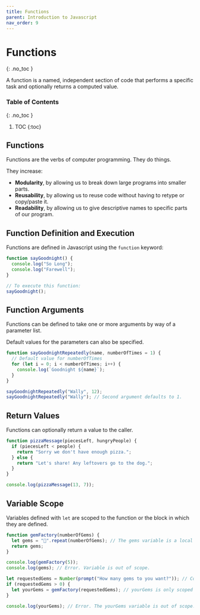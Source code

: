```yaml
---
title: Functions
parent: Introduction to Javascript
nav_order: 9
---
```


<!--prettier-ignore-start-->
# Functions
{: .no_toc }

A function is a named, independent section of code that performs a specific task and optionally returns a computed value.

### Table of Contents
{: .no_toc }

1. TOC
{:toc}

<!--prettier-ignore-end-->

## Functions

Functions are the verbs of computer programming. They do things.

They increase:

- **Modularity**, by allowing us to break down large programs into smaller parts.
- **Reusability**, by allowing us to reuse code without having to retype or copy/paste it.
- **Readability**, by allowing us to give descriptive names to specific parts of our program.

## Function Definition and Execution

Functions are defined in Javascript using the `function` keyword:

```javascript
function sayGoodnight() {
  console.log("So Long");
  console.log("Farewell");
}

// To execute this function:
sayGoodnight();
```

## Function Arguments

Functions can be defined to take one or more arguments by way of a parameter list.

Default values for the parameters can also be specified.

```javascript
function sayGoodnightRepeatedly(name, numberOfTimes = 1) {
  // Default value for numberOfTimes
  for (let i = 0; i < numberOfTimes; i++) {
    console.log(`Goodnight ${name}`);
  }
}

sayGoodnightRepeatedly("Wally", 12);
sayGoodnightRepeatedly("Wally"); // Second argument defaults to 1.
```

## Return Values

Functions can optionally return a value to the caller.

```javascript
function pizzaMessage(piecesLeft, hungryPeople) {
  if (piecesLeft < people) {
    return "Sorry we don't have enough pizza.";
  } else {
    return "Let's share! Any leftovers go to the dog.";
  }
}

console.log(pizzaMessage(13, 7));
```

## Variable Scope

Variables defined with `let` are scoped to the function or the block in which they are defined.

```javascript
function gemFactory(numberOfGems) {
  let gems = "💎".repeat(numberOfGems); // The gems variable is a local variable.
  return gems;
}

console.log(gemFactory(5));
console.log(gems); // Error. Variable is out of scope.

let requestedGems = Number(prompt("How many gems to you want?")); // Converts the user's string to a number.
if (requestedGems > 0) {
  let yourGems = gemFactory(requestedGems); // yourGems is only scoped to this block.
}

console.log(yourGems); // Error. The yourGems variable is out of scope.
```
